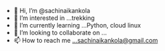 - 👋 Hi, I’m @sachinaikankola
- 👀 I’m interested in ...trekking 
- 🌱 I’m currently learning ...Python, cloud linux
- 💞️ I’m looking to collaborate on ...
- 📫 How to reach me ...sachinaikankola@gmail.com

<!---
sachinaikankola/sachinaikankola is a ✨ special ✨ repository because its `README.md` (this file) appears on your GitHub profile.
You can click the Preview link to take a look at your changes.
--->
